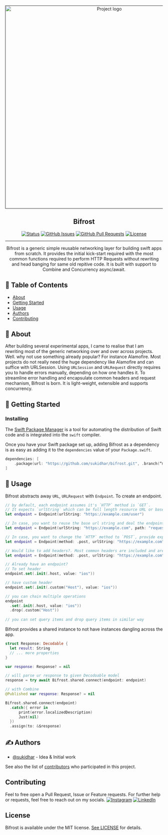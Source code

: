 <p align="center">
  <a href="" rel="noopener">
 <img width=650px src="/images/bifrost-logo.png" alt="Project logo"></a>
</p>

<h2 align="center">Bifrost</h2>

<div align="center">

  [![Status](https://img.shields.io/badge/status-active-success.svg)]() 
  [![GitHub Issues](https://img.shields.io/github/issues/sukidhar/bifrost.svg)](https://github.com/sukidhar/bifrost/issues)
  [![GitHub Pull Requests](https://img.shields.io/github/issues/sukidhar/bifrost.svg)](https://github.com/sukidhar/bifrost/pulls)
  [![License](https://img.shields.io/badge/license-MIT-blue.svg)](/LICENSE)

</div>

---

<p align="center">
  Bifrost is a generic simple reusable networking layer for building swift apps from scratch. It provides the initial kick-start required with the most common functions required to perform HTTP Requests without rewriting and head banging for same old repitive code. It is built with support to Combine and Concurrency async/await.
</p>

## 📝 Table of Contents
- [About](#about)
- [Getting Started](#getting_started)
- [Usage](#usage)
- [Authors](#authors)
- [Contributing](#contributing)

## 🧐 About <a name = "about"></a>
After building several experimental apps, I came to realise that I am rewriting most of the generic networking over and over across projects. Well. why not use something already popular? For instance Alamofire. Most projects do not really need the huge dependency like Alamofire and can suffice with URLSession. Using `URLSession` and `URLRequest` directly requires you to handle errors manually, depending on how one handles it. To streamline error handling and encapsulate common headers and request mechanism, Bifrost is born. It is light-weight, extensible and supports concurrency.

## 🏁 Getting Started <a name = "getting_started"></a>
### Installing

The [Swift Package Manager](https://swift.org/package-manager/) is a tool for automating the distribution of Swift code and is integrated into the `swift` compiler. 

Once you have your Swift package set up, adding Bifrost as a dependency is as easy as adding it to the `dependencies` value of your `Package.swift`.

```swift
dependencies: [
    .package(url: "https://github.com/sukidhar/bifrost.git", .branch(“main”))
]
```

## 🎈 Usage <a name="usage"></a>

Bifrost abstracts away `URL`, `URLRequest` with `Endpoint`. To create an endpoint.

```swift
// by default, each endpoint assumes it's `HTTP` method is `GET`. 
// It expects `urlString` which can be full length resource URL or base URL.
let endpoint = Endpoint(urlString: "https://example.com/user")

// In case, you want to reuse the base url string and deal the endpoints with `path`.
let endpoint = Endpoint(urlString: "https://example.com", path: "request-route")

// In case, you want to change the `HTTP` method to `POST`, provide explicit init attribute.
let endpoint = Endpoint(method: .post, urlString: "https://example.com", path: "request-route")

// Would like to add headers?. Most common headers are included and are available as `Enum`.
let endpoint = Endpoint(method: .post, urlString: "https://example.com", path: "request-route", headers: [[.init(.accept, value: "application/json, text/plain, */*")])

// Already have an endpoint?
// To set header
endpoint.set(.init(.host, value: "ios"))

// have custom header
endpoint.set(.init(.custom("Host"), value: "ios"))

// you can chain multiple operations
endpoint
  .set(.init(.host, value: "ios"))
  .drop(.custom("Host"))
  
// you can set query items and drop query items in similar way
```

Bifrost provides a shared instance to not have instances dangling across the app. 

```swift
struct Response: Decodable {
  let result: String
  // ... more properties
}

var response: Response? = nil

// will parse ur response to given Decodoable model
response = try await Bifrost.shared.connect(endpoint: endpoint)

// with Combine
@Published var response: Response? = nil

Bifrost.shared.connect(endpoint)
  .catch({ error in
      print(error.localizedDescription)
      Just(nil)
  })
  .assign(to: &$response)
```


## ✍️ Authors <a name = "authors"></a>
- [@sukidhar](https://github.com/sukidhar) - Idea & Initial work

See also the list of [contributors](https://github.com/sukidhar/bifrost/contributors) who participated in this project.

## Contributing 

Feel to free open a Pull Request, Issue or Feature requests. For further help or requests, feel free to reach out on my socials. [![Instagram](https://img.shields.io/badge/Instagram-%23E4405F.svg?logo=Instagram&logoColor=white)](https://instagram.com/sukidhar) [![LinkedIn](https://img.shields.io/badge/LinkedIn-%230077B5.svg?logo=linkedin&logoColor=white)](https://linkedin.com/in/sukidhar) 

## License

Bifrost is available under the MIT license. [See LICENSE](https://github.com/sukidhar/bifrost/blob/master/LICENSE) for details.

